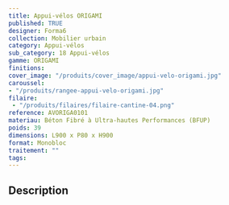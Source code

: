 ```yaml
---
title: Appui-vélos ORIGAMI 
published: TRUE
designer: Forma6
collection: Mobilier urbain
category: Appui-vélos 
sub_category: 18 Appui-vélos
gamme: ORIGAMI
finitions: 
cover_image: "/produits/cover_image/appui-velo-origami.jpg"
caroussel: 
- "/produits/rangee-appui-velo-origami.jpg"
filaire: 
 - "/produits/filaires/filaire-cantine-04.png"
reference: AVORIGA0101
materiau: Béton Fibré à Ultra-hautes Performances (BFUP)
poids: 39
dimensions: L900 x P80 x H900
format: Monobloc
traitement: ""
tags: 
---
```


## Description
